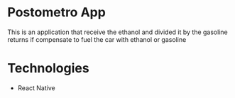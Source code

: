 # Postometro App

This is an application that receive the ethanol and divided it by the gasoline returns if compensate to fuel the car with ethanol or gasoline

# Technologies

* React Native
